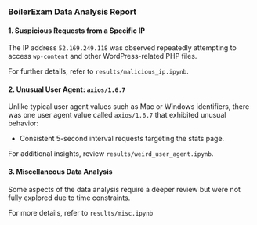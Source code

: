 ### BoilerExam Data Analysis Report

#### 1. **Suspicious Requests from a Specific IP**  
The IP address `52.169.249.118` was observed repeatedly attempting to access `wp-content` and other WordPress-related PHP files.  

For further details, refer to `results/malicious_ip.ipynb`.

#### 2. **Unusual User Agent: `axios/1.6.7`**  
Unlike typical user agent values such as Mac or Windows identifiers, there was one user agent value called `axios/1.6.7` that exhibited unusual behavior:  
  - Consistent 5-second interval requests targeting the stats page.  

For additional insights, review `results/weird_user_agent.ipynb`.

#### 3. **Miscellaneous Data Analysis**  
Some aspects of the data analysis require a deeper review but were not fully explored due to time constraints.

For more details, refer to `results/misc.ipynb`
